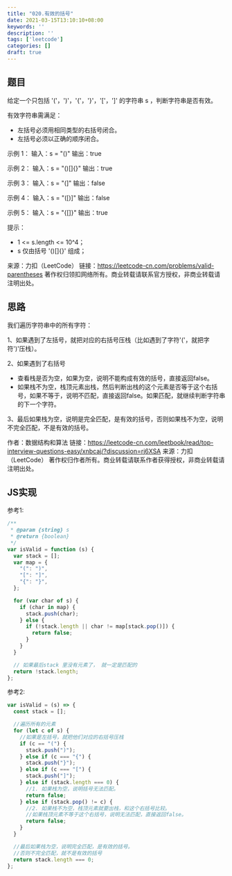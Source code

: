 ```yaml
---
title: "020.有效的括号"
date: 2021-03-15T13:10:10+08:00
keywords: ''
description: ''
tags: ['leetcode']
categories: []
draft: true
---
```


## 题目

给定一个只包括 '('，')'，'{'，'}'，'['，']' 的字符串 s ，判断字符串是否有效。

有效字符串需满足：
- 左括号必须用相同类型的右括号闭合。
- 左括号必须以正确的顺序闭合。
 

示例 1：
输入：s = "()"
输出：true

示例 2：
输入：s = "()[]{}"
输出：true

示例 3：
输入：s = "(]"
输出：false

示例 4：
输入：s = "([)]"
输出：false

示例 5：
输入：s = "{[]}"
输出：true
 

提示：
- 1 <= s.length <= 10^4；       
- s 仅由括号 '()[]{}' 组成；     

来源：力扣（LeetCode）
链接：https://leetcode-cn.com/problems/valid-parentheses
著作权归领扣网络所有。商业转载请联系官方授权，非商业转载请注明出处。


## 思路

我们遍历字符串中的所有字符：  

1、如果遇到了左括号，就把对应的右括号压栈（比如遇到了字符'('，就把字符')'压栈）。

2、如果遇到了右括号

- 查看栈是否为空，如果为空，说明不能构成有效的括号，直接返回false。  
- 如果栈不为空，栈顶元素出栈，然后判断出栈的这个元素是否等于这个右括号，如果不等于，说明不匹配，直接返回false。如果匹配，就继续判断字符串的下一个字符。  

3、最后如果栈为空，说明是完全匹配，是有效的括号，否则如果栈不为空，说明不完全匹配，不是有效的括号。  

作者：数据结构和算法
链接：https://leetcode-cn.com/leetbook/read/top-interview-questions-easy/xnbcaj/?discussion=rj6XSA
来源：力扣（LeetCode）
著作权归作者所有。商业转载请联系作者获得授权，非商业转载请注明出处。


## JS实现

参考1:    
```javascript
/**
 * @param {string} s
 * @return {boolean}
 */
var isValid = function (s) {
  var stack = [];
  var map = {
    "(": ")",
    "[": "]",
    "{": "}",
  };

  for (var char of s) {
    if (char in map) {
      stack.push(char);
    } else {
      if (!stack.length || char != map[stack.pop()]) {
        return false;
      }
    }
  }

  // 如果最后stack 里没有元素了， 就一定是匹配的
  return !stack.length;
};
```


参考2:
```javascript
var isValid = (s) => {
  const stack = [];

  //遍历所有的元素
  for (let c of s) {
    //如果是左括号，就把他们对应的右括号压栈
    if (c == "(") {
      stack.push(")");
    } else if (c === "{") {
      stack.push("}");
    } else if (c === "[") {
      stack.push("]");
    } else if (stack.length === 0) {
      //1. 如果栈为空，说明括号无法匹配。
      return false;
    } else if (stack.pop() != c) {
      //2. 如果栈不为空，栈顶元素就要出栈，和这个右括号比较。
      //如果栈顶元素不等于这个右括号，说明无法匹配，直接返回false。
      return false;
    }
  }

  //最后如果栈为空，说明完全匹配，是有效的括号。
  //否则不完全匹配，就不是有效的括号
  return stack.length === 0;
};
```
